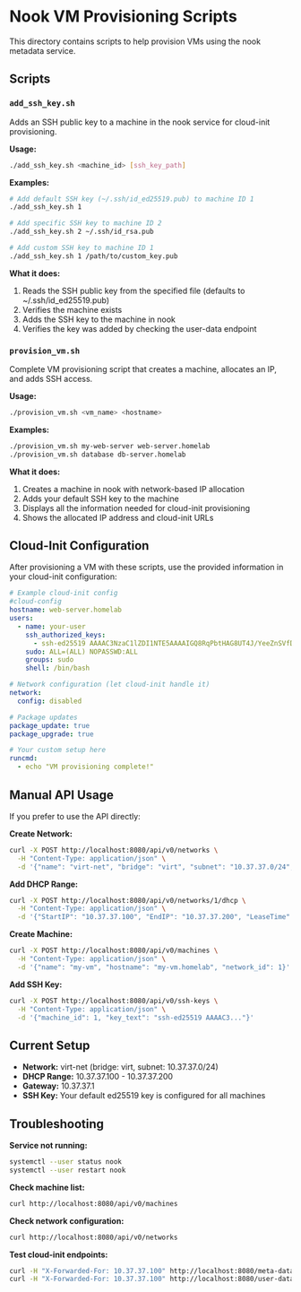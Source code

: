 # Nook VM Provisioning Scripts

This directory contains scripts to help provision VMs using the nook metadata service.

## Scripts

### `add_ssh_key.sh`
Adds an SSH public key to a machine in the nook service for cloud-init provisioning.

**Usage:**
```bash
./add_ssh_key.sh <machine_id> [ssh_key_path]
```

**Examples:**
```bash
# Add default SSH key (~/.ssh/id_ed25519.pub) to machine ID 1
./add_ssh_key.sh 1

# Add specific SSH key to machine ID 2
./add_ssh_key.sh 2 ~/.ssh/id_rsa.pub

# Add custom SSH key to machine ID 1
./add_ssh_key.sh 1 /path/to/custom_key.pub
```

**What it does:**
1. Reads the SSH public key from the specified file (defaults to ~/.ssh/id_ed25519.pub)
2. Verifies the machine exists
3. Adds the SSH key to the machine in nook
4. Verifies the key was added by checking the user-data endpoint

### `provision_vm.sh`
Complete VM provisioning script that creates a machine, allocates an IP, and adds SSH access.

**Usage:**
```bash
./provision_vm.sh <vm_name> <hostname>
```

**Examples:**
```bash
./provision_vm.sh my-web-server web-server.homelab
./provision_vm.sh database db-server.homelab
```

**What it does:**
1. Creates a machine in nook with network-based IP allocation
2. Adds your default SSH key to the machine
3. Displays all the information needed for cloud-init provisioning
4. Shows the allocated IP address and cloud-init URLs

## Cloud-Init Configuration

After provisioning a VM with these scripts, use the provided information in your cloud-init configuration:

```yaml
# Example cloud-init config
#cloud-config
hostname: web-server.homelab
users:
  - name: your-user
    ssh_authorized_keys:
      - ssh-ed25519 AAAAC3NzaC1lZDI1NTE5AAAAIGQ8RqPbtHAG8UT4J/YeeZnSVfDwFRNjAHwuK2nPpkhX jweber@gravity.fe.cofront.xyz
    sudo: ALL=(ALL) NOPASSWD:ALL
    groups: sudo
    shell: /bin/bash

# Network configuration (let cloud-init handle it)
network:
  config: disabled

# Package updates
package_update: true
package_upgrade: true

# Your custom setup here
runcmd:
  - echo "VM provisioning complete!"
```

## Manual API Usage

If you prefer to use the API directly:

**Create Network:**
```bash
curl -X POST http://localhost:8080/api/v0/networks \
  -H "Content-Type: application/json" \
  -d '{"name": "virt-net", "bridge": "virt", "subnet": "10.37.37.0/24", "gateway": "10.37.37.1"}'
```

**Add DHCP Range:**
```bash
curl -X POST http://localhost:8080/api/v0/networks/1/dhcp \
  -H "Content-Type: application/json" \
  -d '{"StartIP": "10.37.37.100", "EndIP": "10.37.37.200", "LeaseTime": "12h"}'
```

**Create Machine:**
```bash
curl -X POST http://localhost:8080/api/v0/machines \
  -H "Content-Type: application/json" \
  -d '{"name": "my-vm", "hostname": "my-vm.homelab", "network_id": 1}'
```

**Add SSH Key:**
```bash
curl -X POST http://localhost:8080/api/v0/ssh-keys \
  -H "Content-Type: application/json" \
  -d '{"machine_id": 1, "key_text": "ssh-ed25519 AAAAC3..."}'
```

## Current Setup

- **Network:** virt-net (bridge: virt, subnet: 10.37.37.0/24)
- **DHCP Range:** 10.37.37.100 - 10.37.37.200
- **Gateway:** 10.37.37.1
- **SSH Key:** Your default ed25519 key is configured for all machines

## Troubleshooting

**Service not running:**
```bash
systemctl --user status nook
systemctl --user restart nook
```

**Check machine list:**
```bash
curl http://localhost:8080/api/v0/machines
```

**Check network configuration:**
```bash
curl http://localhost:8080/api/v0/networks
```

**Test cloud-init endpoints:**
```bash
curl -H "X-Forwarded-For: 10.37.37.100" http://localhost:8080/meta-data
curl -H "X-Forwarded-For: 10.37.37.100" http://localhost:8080/user-data
```
